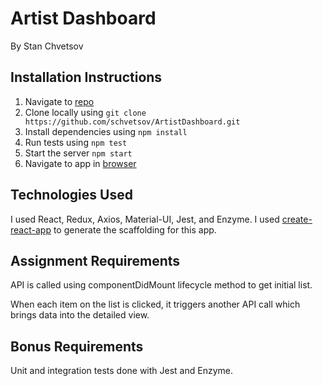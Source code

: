 # Artist Dashboard

By Stan Chvetsov

## Installation Instructions

1. Navigate to [repo](https://github.com/schvetsov/ArtistDashboard)
2. Clone locally using `git clone https://github.com/schvetsov/ArtistDashboard.git`
3. Install dependencies using `npm install`
4. Run tests using `npm test`
5. Start the server `npm start`
6. Navigate to app in [browser](http://localhost:3000)

## Technologies Used

I used React, Redux, Axios, Material-UI, Jest, and Enzyme.
I used [create-react-app](https://goo.gl/26jfy4) 
to generate the scaffolding for this app.

## Assignment Requirements

API is called using componentDidMount lifecycle method to get 
initial list.

When each item on the list is clicked, it triggers another API call 
which brings data into the detailed view.

## Bonus Requirements

Unit and integration tests done with Jest and Enzyme.

